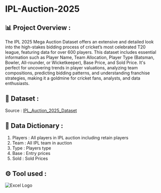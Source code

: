 # IPL-Auction-2025

## 📊 Project Overview :
The IPL 2025 Mega Auction Dataset offers an extensive and detailed look into the high-stakes bidding process of cricket’s most celebrated T20 league, featuring data for over 600 players. This dataset includes essential information such as Player Name, Team Allocation, Player Type (Batsman, Bowler, All-rounder, or Wicketkeeper), Base Price, and Sold Price. It's perfect for uncovering trends in player valuations, analyzing team compositions, predicting bidding patterns, and understanding franchise strategies, making it a goldmine for cricket fans, analysts, and data enthusiasts.

## 📂 Dataset :
Source : [IPL_Auction_2025_Dataset](https://www.kaggle.com/datasets/souviksamanta1053/ipl-2025-mega-auction-dataset)

## 📑 Data Dictionary :
1. Players : All players in IPL auction including retain players
2. Team : All IPL team in auction
3. Type : Players type
4. Base : Entry prices
5. Sold : Sold Prices

## ⚙️ Tool used :
![Excel Logo](https://upload.wikimedia.org/wikipedia/commons/8/86/Microsoft_Excel_2013_logo.svg)
